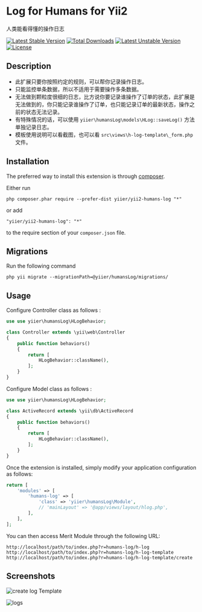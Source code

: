 Log for Humans for Yii2
=======================
人类能看得懂的操作日志

[![Latest Stable Version](https://poser.pugx.org/yiier/yii2-humans-log/v/stable)](https://packagist.org/packages/yiier/yii2-humans-log) 
[![Total Downloads](https://poser.pugx.org/yiier/yii2-humans-log/downloads)](https://packagist.org/packages/yiier/yii2-humans-log) 
[![Latest Unstable Version](https://poser.pugx.org/yiier/yii2-humans-log/v/unstable)](https://packagist.org/packages/yiier/yii2-humans-log) 
[![License](https://poser.pugx.org/yiier/yii2-humans-log/license)](https://packagist.org/packages/yiier/yii2-humans-log)


Description
------
 
- 此扩展只要你按照约定的规则，可以帮你记录操作日志。
- 只能监控单条数据，所以不适用于需要操作多条数据。
- 无法做到颗粒度很细的日志，比方说你要记录谁操作了订单的状态，此扩展是无法做到的，你只能记录谁操作了订单，也只能记录订单的最新状态，操作之前的状态无法记录。
- 有特殊情况的话，可以使用 `yiier\humansLog\models\HLog::saveLog()` 方法单独记录日志。
- 模板使用说明可以看截图，也可以看 `src\views\h-log-template\_form.php` 文件。

Installation
------------

The preferred way to install this extension is through [composer](http://getcomposer.org/download/).

Either run

```
php composer.phar require --prefer-dist yiier/yii2-humans-log "*"
```

or add

```
"yiier/yii2-humans-log": "*"
```

to the require section of your `composer.json` file.


Migrations
----------

Run the following command

```
php yii migrate --migrationPath=@yiier/humansLog/migrations/
```

Usage
-----

Configure Controller class as follows :

```php
use use yiier\humansLog\HLogBehavior;

class Controller extends \yii\web\Controller
{
    public function behaviors()
    {
        return [
            HLogBehavior::className(),
        ];
    }
}
```

Configure Model class as follows :

```php
use use yiier\humansLog\HLogBehavior;

class ActiveRecord extends \yii\db\ActiveRecord
{
    public function behaviors()
    {
        return [
            HLogBehavior::className(),
        ];
    }
}
```

Once the extension is installed, simply modify your application configuration as follows:

```php
return [
    'modules' => [
        'humans-log' => [
            'class' => 'yiier\humansLog\Module',
            // 'mainLayout' => '@app/views/layout/hlog.php',
        ],
    ],
];

```

You can then access Merit Module through the following URL:

```
http://localhost/path/to/index.php?r=humans-log/h-log
http://localhost/path/to/index.php?r=humans-log/h-log-template
http://localhost/path/to/index.php?r=humans-log/h-log-template/create
```

Screenshots
----

![create log Template](https://i.loli.net/2017/12/06/5a27e12fcc4a7.png)

![logs](https://i.loli.net/2017/12/06/5a27e1bf18876.png)